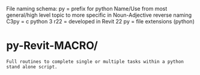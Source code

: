File naming schema:
  py        =   prefix for python
  Name/Use      from most general/high level topic to more specific in Noun-Adjective reverse naming 
  C3py      =   c python 3
  r22       =   developed in Revit 22
  py        =   file extensions (python)

# py-Revit-MACRO/
    Full routines to complete single or multiple tasks within a python stand alone script.
